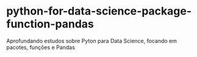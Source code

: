 # python-for-data-science-package-function-pandas
Aprofundando estudos sobre Pyton para Data Science, focando em pacotes, funções e Pandas
